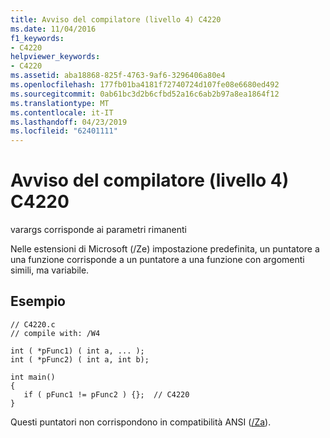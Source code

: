 ```yaml
---
title: Avviso del compilatore (livello 4) C4220
ms.date: 11/04/2016
f1_keywords:
- C4220
helpviewer_keywords:
- C4220
ms.assetid: aba18868-825f-4763-9af6-3296406a80e4
ms.openlocfilehash: 177fb01ba4181f72740724d107fe08e6680ed492
ms.sourcegitcommit: 0ab61bc3d2b6cfbd52a16c6ab2b97a8ea1864f12
ms.translationtype: MT
ms.contentlocale: it-IT
ms.lasthandoff: 04/23/2019
ms.locfileid: "62401111"
---
```

# <a name="compiler-warning-level-4-c4220"></a>Avviso del compilatore (livello 4) C4220

varargs corrisponde ai parametri rimanenti

Nelle estensioni di Microsoft (/Ze) impostazione predefinita, un puntatore a una funzione corrisponde a un puntatore a una funzione con argomenti simili, ma variabile.

## <a name="example"></a>Esempio

```
// C4220.c
// compile with: /W4

int ( *pFunc1) ( int a, ... );
int ( *pFunc2) ( int a, int b);

int main()
{
   if ( pFunc1 != pFunc2 ) {};  // C4220
}
```

Questi puntatori non corrispondono in compatibilità ANSI ([/Za](../../build/reference/za-ze-disable-language-extensions.md)).